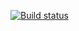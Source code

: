 [![Build status](https://ci.appveyor.com/api/projects/status/g8xcqs7e2lhajakn?svg=true)](https://ci.appveyor.com/project/malrjane/h9-2)
